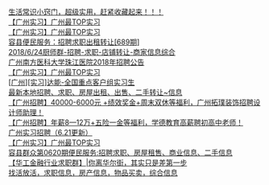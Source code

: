   
[生活常识小窍门，超级实用，赶紧收藏起来！！！](http://www.dianyue.me/archives/713/4je2fprtiwv2x12t/)  
[【广州实习】广州最TOP实习](http://www.dianyue.me/archives/644/hu3a2h2x82l66j8f/)  
[【广州实习】广州最TOP实习](http://www.dianyue.me/archives/651/jb20xbm48wa7ylr5/)  
[容县便民服务：招聘求职出租转让[689期]](http://www.dianyue.me/archives/960/v6kqmbmz9v8my9kt/)  
[2018/6/24厨师群-招聘-求职-店铺转让-商家信息综合](http://www.dianyue.me/archives/761/o85nhu7d1y1o499v/)  
[广州南方医科大学珠江医院2018年招聘公告](http://www.dianyue.me/archives/699/ggtqygrgo9xqv0di/)  
[【广州实习】广州最TOP实习](http://www.dianyue.me/archives/657/0n47x7k84zlgoa9d/)  
[[广州][实习]达能-全国重点客户组实习生](http://www.dianyue.me/archives/925/o9fg7lo1saxvjozs/)  
[最新本地招聘、求职、房屋出租、出售、二手转让~信息](http://www.dianyue.me/archives/727/7s6mqspchxmdz363/)  
[【广州招聘】40000-6000元 +绩效奖金+周末双休等福利，广州拓璞装饰招聘设计师助理！](http://www.dianyue.me/archives/715/8ar0eg2s9i4q7abt/)  
[【广州招聘】年薪8—12万+五险一金等福利，学德教育高薪聘初高中老师！](http://www.dianyue.me/archives/726/p2f5t6zo91z5zhz1/)  
[广州实习招聘（6.21更新）](http://www.dianyue.me/archives/930/0a7tk3zzj3x87nh6/)  
[【广州实习】广州最TOP实习](http://www.dianyue.me/archives/715/7ptab05848uwcsw3/)  
[容县群众第0620期便民服务:招聘求职、房屋租售、商业信息、二手信息](http://www.dianyue.me/archives/463/b19ktxmo8y67gazu/)  
[【华工金融行业求职群】|你离华尔街，其实只是差第一步](http://www.dianyue.me/archives/820/44llktbnl3yicy5v/)  
[找活放活，求职信息，房产信息，物品买卖，综合信息](http://www.dianyue.me/archives/635/jq4849iwrszjq7y4/)